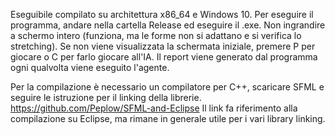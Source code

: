Eseguibile compilato su architettura x86_64 e Windows 10. Per eseguire il programma, andare nella cartella Release ed eseguire il .exe. Non ingrandire a schermo intero (funziona, ma le forme non si adattano e si verifica lo stretching).
Se non viene visualizzata la schermata iniziale, premere P per giocare o C per farlo giocare all'IA.
Il report viene generato dal programma ogni qualvolta viene eseguito l'agente.

Per la compilazione è necessario un compilatore per C++, scaricare SFML e seguire le istruzione per il linking della librerie.
https://github.com/Peplow/SFML-and-Eclipse
Il link fa riferimento alla compilazione su Eclipse, ma rimane in generale utile per i vari library linking.

